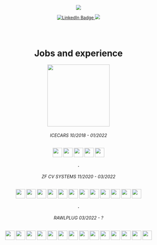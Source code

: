 <div align='center'>

<p>
  <img src="https://user-images.githubusercontent.com/91286154/159006528-b5a6802d-204e-4a3e-8cf6-5a8d64b0b229.gif" />
</p>
<a href="https://www.linkedin.com/in/micha%C5%82-rudawski-213401216/" align='center'>
  <img src="https://img.shields.io/badge/LinkedIn-blue?style=for-the-badge&logo=linkedin&logoColor=white" alt="LinkedIn Badge"/>
</a>
<a href='https://www.facebook.com/profile.php?id=100016983015635'>
  <img src='https://img.shields.io/badge/Facebook-1877F2?style=for-the-badge&logo=facebook&logoColor=white'>
</a>
<br>
<br>
<br>
<br>

# Jobs and experience

<img src='https://media1.giphy.com/media/WodOtJNNNQEXRSSXp2/giphy.gif?cid=ecf05e47bwo7on3onsed6kylhuc27xq6h03oq7blbncbxj1x&rid=giphy.gif&ct=s' width=200>

###### ICECARS *10/2018 - 01/2022*
<img src='https://img.shields.io/badge/Python-FFD43B?style=for-the-badge&logo=python&logoColor=blue' height=30>
<img src='https://img.shields.io/badge/Pandas-2C2D72?style=for-the-badge&logo=pandas&logoColor=white' height=30>
<img src='https://img.shields.io/badge/Google_Cloud-4285F4?style=for-the-badge&logo=google-cloud&logoColor=white' height=30>
<img src='https://img.shields.io/badge/MySQL-005C84?style=for-the-badge&logo=mysql&logoColor=white' height=30>
<img src='https://img.shields.io/badge/Microsoft_Excel-217346?style=for-the-badge&logo=microsoft-excel&logoColor=white' height=30>

**.**
###### ZF CV SYSTEMS *11/2020 - 03/2022*
<img src='https://img.shields.io/badge/PHP-777BB4?style=for-the-badge&logo=php&logoColor=white' height=30>
<img src='https://img.shields.io/badge/JavaScript-323330?style=for-the-badge&logo=javascript&logoColor=F7DF1E' height=30>
<img src='https://img.shields.io/badge/Python-FFD43B?style=for-the-badge&logo=python&logoColor=blue' height=30>
<img src='https://img.shields.io/badge/jQuery-0769AD?style=for-the-badge&logo=jquery&logoColor=white' height=30>
<img src='https://img.shields.io/badge/C%23-239120?style=for-the-badge&logo=c-sharp&logoColor=white' height=30>
<img src='https://img.shields.io/badge/.NET-512BD4?style=for-the-badge&logo=dotnet&logoColor=white' height=30>
<img src='https://img.shields.io/badge/Bootstrap-563D7C?style=for-the-badge&logo=bootstrap&logoColor=white' height=30>
<img src='https://img.shields.io/badge/HTML5-E34F26?style=for-the-badge&logo=html5&logoColor=white' height=30>
<img src='https://img.shields.io/badge/CSS3-1572B6?style=for-the-badge&logo=css3&logoColor=white' height=30>
<img src='https://img.shields.io/badge/Oracle-F80000?style=for-the-badge&logo=oracle&logoColor=black' height=30>
<img src='https://img.shields.io/badge/Telegram-2CA5E0?style=for-the-badge&logo=telegram&logoColor=white' height=30>
<img src='https://img.shields.io/badge/Smarty-ffef00?style=for-the-badge' height=30>

**.**

###### RAWLPLUG *03/2022 - ?*
<img src='https://img.shields.io/badge/Python-FFD43B?style=for-the-badge&logo=python&logoColor=blue' height=30>
<img src='https://img.shields.io/badge/MySQL-005C84?style=for-the-badge&logo=mysql&logoColor=white' height=30>
<img src='https://img.shields.io/badge/Linux-FCC624?style=for-the-badge&logo=linux&logoColor=black' height=30>
<img src='https://img.shields.io/badge/powershell-5391FE?style=for-the-badge&logo=powershell&logoColor=white' height=30>
<img src='https://img.shields.io/badge/GIT-E44C30?style=for-the-badge&logo=git&logoColor=white' height=30>
<img src='https://img.shields.io/badge/GNU%20Bash-4EAA25?style=for-the-badge&logo=GNU%20Bash&logoColor=white' height=30>
<img src='https://img.shields.io/badge/Jira-0052CC?style=for-the-badge&logo=Jira&logoColor=white' height=30>
<img src='https://img.shields.io/badge/GitLab-330F63?style=for-the-badge&logo=gitlab&logoColor=white' height=30>
<img src='https://img.shields.io/badge/GitLab_CI/CD-330F63?style=for-the-badge&logo=gitlab&logoColor=white' height=30>
<img src='https://img.shields.io/badge/Docker-2CA5E0?style=for-the-badge&logo=docker&logoColor=white' height=30>
<img src='https://img.shields.io/badge/fastapi-109989?style=for-the-badge&logo=FASTAPI&logoColor=white' height=30>
<img src='https://img.shields.io/badge/ERP_SYSTEMS-ff00ff?style=for-the-badge' height=30>
<img src='https://img.shields.io/badge/VIM-%2311AB00.svg?&style=for-the-badge&logo=vim&logoColor=white' height=30>
<img src='https://img.shields.io/badge/Oracle-F80000?style=for-the-badge&logo=oracle&logoColor=black' height=30>

</div> 
